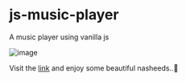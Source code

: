 # js-music-player
A music player using vanilla js

![image](https://user-images.githubusercontent.com/65964082/192860256-0d3972f5-4ccf-4bb2-af17-cc40c24a0541.png)

Visit the [link](https://nasheed-player.netlify.app/) and enjoy some beautiful nasheeds..🥰

